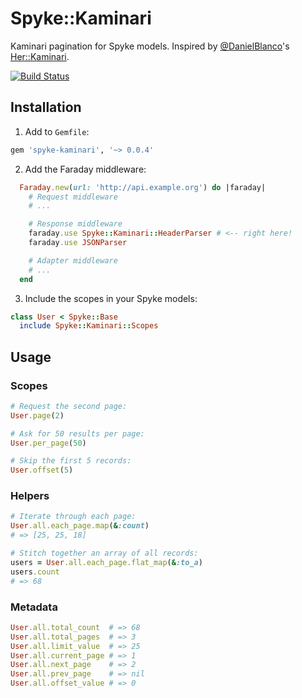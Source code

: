 # Spyke::Kaminari

Kaminari pagination for Spyke models. Inspired by [@DanielBlanco](https://github.com/DanielBlanco)'s [Her::Kaminari](https://github.com/DanielBlanco/her-kaminari).

[![Build Status](https://semaphoreci.com/api/v1/projects/0a78d63e-84b2-40cc-827d-01713bbb2d61/379901/badge.png)](https://semaphoreci.com/generalassembly/spyke-kaminari--2)

## Installation

  1. Add to `Gemfile`:

  ```ruby
  gem 'spyke-kaminari', '~> 0.0.4'
  ```

  2. Add the Faraday middleware:

  ```ruby
    Faraday.new(url: 'http://api.example.org') do |faraday|
      # Request middleware
      # ...

      # Response middleware
      faraday.use Spyke::Kaminari::HeaderParser # <-- right here!
      faraday.use JSONParser

      # Adapter middleware
      # ...
    end
  ```

  3. Include the scopes in your Spyke models:

  ```ruby
  class User < Spyke::Base
    include Spyke::Kaminari::Scopes
  ```

## Usage

### Scopes

```ruby
# Request the second page:
User.page(2)

# Ask for 50 results per page:
User.per_page(50)

# Skip the first 5 records:
User.offset(5)
```

### Helpers

```ruby
# Iterate through each page:
User.all.each_page.map(&:count)
# => [25, 25, 18]

# Stitch together an array of all records:
users = User.all.each_page.flat_map(&:to_a)
users.count
# => 68
```

### Metadata

```ruby
User.all.total_count  # => 68
User.all.total_pages  # => 3
User.all.limit_value  # => 25
User.all.current_page # => 1
User.all.next_page    # => 2
User.all.prev_page    # => nil
User.all.offset_value # => 0
```

